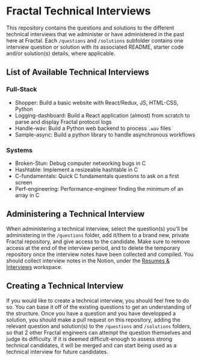 # Fractal Technical Interviews 

This repository contains the questions and solutions to the different technical interviews that we administer or have administered in the past here at Fractal. Each `/questions` and `/solutions` subfolder contains one interview question or solution with its associated README, starter code and/or solution(s) details, where applicable. 

## List of Available Technical Interviews

### Full-Stack

- Shopper: Build a basic website with React/Redux, JS, HTML-CSS, Python
- Logging-dashboard: Build a React application (almost) from scratch to parse and display Fractal protocol logs
- Handle-wav: Build a Python web backend to process `.wav` files
- Sample-async:  Build a python library to handle asynchronous workflows

### Systems

- Broken-Stun: Debug computer networking bugs in C
- Hashtable: Implement a resizeable hashtable in C
- C-fundamentals: Quick C fundamentals questions to ask on a first screen
- Perf-engineering: Performance-engineer finding the minimum of an array in C

## Administering a Technical Interview

When administering a technical interview, select the question(s) you'll be administering in the `/questions` folder, add it/them to a brand new, private Fractal repository, and give access to the candidate. Make sure to remove access at the end of the interview period, and to delete the temporary repository once the interview notes have been collected and compiled. You should collect interview notes in the Notion, under the [Resumes & Interviews](https://www.notion.so/tryfractal/8f16952aecf542d1b6ed2f8a0bdcd26b?v=40797fca108c4304a47b21c8939acfc5) workspace.

## Creating a Technical Interview

If you would like to create a technical interview, you should feel free to do so. You can base it off of the existing questions to get an understanding of the structure. Once you have a question and you have developped a solution, you should make a pull request on this repository, adding the relevant question and solution(s) to the `/questions` and `/solutions` folders, so that 2 other Fractal engineers can attempt the question themselves and judge its difficulty. If it is deemed difficult-enough to assess strong technical candidates, it will be merged and can start being used as a technical interview for future candidates.
